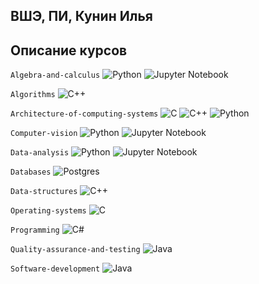 ## ВШЭ, ПИ, Кунин Илья

## Описание курсов

`Algebra-and-calculus` ![Python](https://img.shields.io/badge/python-3670A0?style=for-the-badge&logo=python&logoColor=ffdd54) ![Jupyter Notebook](https://img.shields.io/badge/jupyter-%23FA0F00.svg?style=for-the-badge&logo=jupyter&logoColor=white)

`Algorithms` ![C++](https://img.shields.io/badge/c++-%2300599C.svg?style=for-the-badge&logo=c%2B%2B&logoColor=white)

`Architecture-of-computing-systems` ![C](https://img.shields.io/badge/c-%2300599C.svg?style=for-the-badge&logo=c&logoColor=white) ![C++](https://img.shields.io/badge/c++-%2300599C.svg?style=for-the-badge&logo=c%2B%2B&logoColor=white) ![Python](https://img.shields.io/badge/python-3670A0?style=for-the-badge&logo=python&logoColor=ffdd54)

`Computer-vision` ![Python](https://img.shields.io/badge/python-3670A0?style=for-the-badge&logo=python&logoColor=ffdd54) ![Jupyter Notebook](https://img.shields.io/badge/jupyter-%23FA0F00.svg?style=for-the-badge&logo=jupyter&logoColor=white)

`Data-analysis` ![Python](https://img.shields.io/badge/python-3670A0?style=for-the-badge&logo=python&logoColor=ffdd54) ![Jupyter Notebook](https://img.shields.io/badge/jupyter-%23FA0F00.svg?style=for-the-badge&logo=jupyter&logoColor=white)

`Databases` ![Postgres](https://img.shields.io/badge/postgres-%23316192.svg?style=for-the-badge&logo=postgresql&logoColor=white)

`Data-structures` ![C++](https://img.shields.io/badge/c++-%2300599C.svg?style=for-the-badge&logo=c%2B%2B&logoColor=white)

`Operating-systems` ![C](https://img.shields.io/badge/c-%2300599C.svg?style=for-the-badge&logo=c&logoColor=white)

`Programming` ![C#](https://img.shields.io/badge/c%23-%23239120.svg?style=for-the-badge&logo=c-sharp&logoColor=white)

`Quality-assurance-and-testing` ![Java](https://img.shields.io/badge/java-%23ED8B00.svg?style=for-the-badge&logo=java&logoColor=white)

`Software-development` ![Java](https://img.shields.io/badge/java-%23ED8B00.svg?style=for-the-badge&logo=java&logoColor=white)
